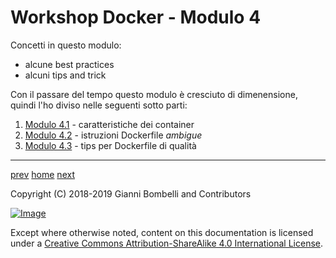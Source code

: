 # Workshop Docker - Modulo 4

Concetti in questo modulo:
- alcune best practices
- alcuni tips and trick

Con il passare del tempo questo modulo è cresciuto di dimenensione, quindi l'ho diviso nelle seguenti sotto parti:
1. [Modulo 4.1](./module04.1/README.md) - caratteristiche dei container
2. [Modulo 4.2](./module04.2/README.md) - istruzioni Dockerfile _ambigue_
3. [Modulo 4.3](./module04.3/README.md) - tips per Dockerfile di qualità

___

[prev](../module03/README.md) [home](../README.md) [next](../module05/README.md)

Copyright (C) 2018-2019 Gianni Bombelli and Contributors

[![Image](https://i.creativecommons.org/l/by-sa/4.0/88x31.png)](https://creativecommons.org/licenses/by-sa/4.0/)

Except where otherwise noted, content on this documentation is licensed under a [Creative Commons Attribution-ShareAlike 4.0 International License](https://creativecommons.org/licenses/by-sa/4.0/).

